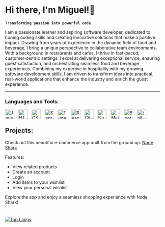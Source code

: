 # Hi there, I'm Miguel!👋 

**`Transforming passion into powerful code`**

I am a passionate learner and aspiring software developer, dedicated to honing coding skills and creating innovative solutions that make a positive impact. Drawing from years of experience in the dynamic field of food and beverage, I bring a unique perspective to collaborative team environments. With a background in restaurants and cafes, I thrive in fast-paced, customer-centric settings. I excel at delivering exceptional service, ensuring guest satisfaction, and orchestrating seamless food and beverage experiences. Combining my expertise in hospitality with my growing software development skills, I am driven to transform ideas into practical, real-world applications that enhance the industry and enrich the guest experience.

---

### Languages and Tools:

<img align="left" alt="JavaScript" width="30px" style="padding-right:10px;" src="https://cdn.jsdelivr.net/gh/devicons/devicon/icons/javascript/javascript-plain.svg" />
<img align="left" alt="HTML" width="30px" style="padding-right:10px;" src="https://cdn.jsdelivr.net/gh/devicons/devicon/icons/html5/html5-plain.svg" />
<img align="left" alt="CSS" width="30px" style="padding-right:10px;" src="https://cdn.jsdelivr.net/gh/devicons/devicon/icons/css3/css3-plain.svg" />
<img align="left" alt="Sass" width="30px" style="padding-right:10px;" src="https://cdn.jsdelivr.net/gh/devicons/devicon/icons/sass/sass-original.svg" />
<img align="left" alt="TypeScript" width="30px" style="padding-right:10px;" src="https://cdn.jsdelivr.net/gh/devicons/devicon/icons/typescript/typescript-plain.svg" />
<img align="left" alt="React" width="30px" style="padding-right:10px;" src="https://cdn.jsdelivr.net/gh/devicons/devicon/icons/react/react-original.svg" />
<img align="left" alt="Git" width="30px" style="padding-right:10px;" src="https://cdn.jsdelivr.net/gh/devicons/devicon/icons/git/git-original.svg" />
<img align="left" alt="NodeJS" width="30px" style="padding-right:10px;" src="https://cdn.jsdelivr.net/gh/devicons/devicon/icons/nodejs/nodejs-original.svg" />
<img align="left" alt="MaterialUi" width="30px" style="padding-right:10px;" src="https://cdn.jsdelivr.net/gh/devicons/devicon/icons/materialui/materialui-original.svg" />  
<img align="left" alt="Boot strap" width="30px" style="padding-right:10px;" src="https://cdn.jsdelivr.net/gh/devicons/devicon/icons/bootstrap/bootstrap-original-wordmark.svg" />  
<img align="left" alt="tailwind css" width="30px" style="padding-right:10px;" src="https://cdn.jsdelivr.net/gh/devicons/devicon/icons/tailwindcss/tailwindcss-plain.svg" />       
<br />
          
#

## Projects:

Check out this beautiful e-commerce app built from the ground up:
[Node Shark](https://aws-deployment.d24dzy57n244p8.amplifyapp.com/)

Features:
- View related products
- Create an account
- Login
- Add items to your wishlist
- View your personal wishlist

Explore the app and enjoy a seamless shopping experience with Node Shark!

# 

<!-- [![Top Langs](https://github-readme-stats.vercel.app/api/top-langs/?username=mig-gonz&layout=donut)](https://github.com/anuraghazra/github-readme-stats) -->
[![Top Langs](https://github-readme-stats.vercel.app/api/top-langs/?username=mig-gonz&layout=compact&langs_count=10&exclude_repo=github-readme-stats&hide=html,shell,jupyter%20notebook)](https://github.com/anuraghazra/github-readme-stats)
